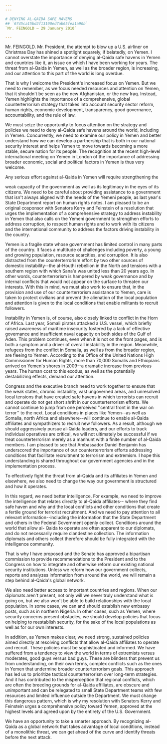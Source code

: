 ```yaml
---
---

# DENYING AL-QAIDA SAFE HAVENS
## `6745ca15bd2f13100ed7ab65fea1a90b`
`Mr. FEINGOLD — 29 January 2010`

---
```



Mr. FEINGOLD. Mr. President, the attempt to blow up a U.S. airliner 
on Christmas Day has shined a spotlight squarely, if belatedly, on 
Yemen. I cannot overstate the importance of denying al-Qaida safe 
havens in Yemen and countries like it, an issue on which I have been 
working for years. The threat from al-Qaida in Yemen, as well as the 
broader region, is increasing, and our attention to this part of the 
world is long overdue.

That is why I welcome the President's increased focus on Yemen. But 
we need to remember, as we focus needed resources and attention on 
Yemen, that it shouldn't be seen as the new Afghanistan, or the new 
Iraq. Instead, Yemen highlights the importance of a comprehensive, 
global counterterrorism strategy that takes into account security 
sector reform, human rights, economic development, transparency, good 
governance, accountability, and the rule of law.

We must seize the opportunity to focus attention on the strategy and 
policies we need to deny al-Qaida safe havens around the world, 
including in Yemen. Concurrently, we need to examine our policy in 
Yemen and better understand how we can develop a partnership that is 
both in our national security interest and helps Yemen to move towards 
becoming a more stable, secure nation for its people. The recognition 
at the recent high-level international meeting on Yemen in London of 
the importance of addressing broader economic, social and political 
factors in Yemen is thus very welcome.

Any serious effort against al-Qaida in Yemen will require 
strengthening the


weak capacity of the government as well as its legitimacy in the eyes 
of its citizens. We need to be careful about providing assistance to a 
government that isn't always aligned with the needs of the Yemeni 
people, as last year's State Department report on human rights notes. I 
am pleased to be an original cosponsor with Senators Kerry and 
Feinstein of a resolution that urges the implementation of a 
comprehensive strategy to address instability in Yemen that also calls 
on the Yemeni government to strengthen efforts to address corruption, 
to respect human rights and to work with its citizens and the 
international community to address the factors driving instability in 
the country.

Yemen is a fragile state whose government has limited control in many 
parts of the country. It faces a multitude of challenges including 
poverty, a young and growing population, resource scarcities, and 
corruption. It is also distracted from the counterterrorism effort by 
two other sources of domestic instability--the al-Houthi rebellion in 
the North and tensions with a southern region with which Sana'a was 
united less than 20 years ago. In other words, counterterrorism is 
hampered by weak governance and by internal conflicts that would not 
appear on the surface to threaten our interests. With this in mind, we 
must also work to ensure that, in the provision and use of our 
counterterrorism assistance to Yemen, care is taken to protect 
civilians and prevent the alienation of the local population and 
attention is given to the local conditions that enable militants to 
recruit followers.

Instability in Yemen is, of course, also closely linked to conflict 
in the Horn of Africa. Last year, Somali pirates attacked a U.S. 
vessel, which briefly raised awareness of maritime insecurity fostered 
by a lack of effective governance and insufficient naval capacity on 
both sides of the Gulf of Aden. This problem continues, even when it is 
not on the front pages, and is both a symptom and a driver of overall 
instability in the region. Meanwhile, refugees from the conflict in 
Somalia, as well as from the broader region, are fleeing to Yemen. 
According to the Office of the United Nations High Commissioner for 
Human Rights, more than 70,000 Somalis and Ethiopians arrived on 
Yemen's shores in 2009--a dramatic increase from previous years. The 
human cost to this exodus, as well as the potentially destabilizing 
effects, demand our attention.

Congress and the executive branch need to work together to ensure 
that the weak states, chronic instability, vast ungoverned areas, and 
unresolved local tensions that have created safe havens in which 
terrorists can recruit and operate do not get short shrift in our 
counterterrorism efforts. We cannot continue to jump from one perceived 
''central front in the war on terror'' to the next. Local conditions in 
places like Yemen--as well as Somalia, north Africa and elsewhere--will 
continue to enable al-Qaida affiliates and sympathizers to recruit new 
followers. As a result, although we should aggressively pursue al-Qaida 
leaders, and our efforts to track individual operatives are critical, 
we will not ultimately be successful if we treat counterterrorism 
merely as a manhunt with a finite number of al-Qaida members. I am 
pleased to see that Ambassador Daniel Benjamin has underscored the 
importance of our counterterrorism efforts addressing conditions that 
facilitate recruitment to terrorism and extremism. I hope this 
understanding is shared throughout our government agencies and in the 
implementation process.

To effectively fight the threat from al-Qaida and its affiliates in 
Yemen and elsewhere, we also need to change the way our government is 
structured and how it operates.

In this regard, we need better intelligence. For example, we need to 
improve the intelligence that relates directly to al-Qaida affiliates--
where they find safe haven and why and the local conflicts and other 
conditions that create a fertile ground for terrorist recruitment. And 
we need to pay attention to all relevant information--including the 
information that the State Department and others in the Federal 
Government openly collect. Conditions around the world that allow al-
Qaida to operate are often apparent to our diplomats, and do not 
necessarily require clandestine collection. The information diplomats 
and others collect therefore should be fully integrated with the 
intelligence community.

That is why I have proposed and the Senate has approved a bipartisan 
commission to provide recommendations to the President and to the 
Congress on how to integrate and otherwise reform our existing national 
security institutions. Unless we reform how our government collects, 
reports and analyzes information from around the world, we will remain 
a step behind al-Qaida's global network.

We also need better access to important countries and regions. When 
our diplomats aren't present, not only will we never truly understand 
what is going on, but we also won't be able to build relationships with 
the local population. In some cases, we can and should establish new 
embassy posts, such as in northern Nigeria. In other cases, such as 
Yemen, where security concerns present obstacles, we should develop 
policies that focus on helping to reestablish security, for the sake of 
the local populations as well as for our own interests.

In addition, as Yemen makes clear, we need strong, sustained policies 
aimed directly at resolving conflicts that allow al-Qaida affiliates to 
operate and recruit. These policies must be sophisticated and informed. 
We have suffered from a tendency to view the world in terms of 
extremists versus moderates, good guys versus bad guys. These are 
blinders that prevent us from understanding, on their own terms, 
complex conflicts such as the ones in Yemen that undermine broader 
counterterrorism goals. This approach has led us to prioritize tactical 
counterterrorism over long-term strategies. And it has contributed to 
the misperception that regional conflicts, which are often the breeding 
grounds for al-Qaida affiliates, are obscure and unimportant and can be 
relegated to small State Department teams with few resources and 
limited influence outside the Department. We must change this dangerous 
pattern, which is why my resolution with Senators Kerry and Feinstein 
urges a comprehensive policy toward Yemen, approved at the highest 
levels and agreed upon by the entirety of the U.S. Government.

We have an opportunity to take a smarter approach. By recognizing al-
Qaida as a global network that takes advantage of local conditions, 
instead of a monolithic threat, we can get ahead of the curve and 
identify threats before the next attack.
